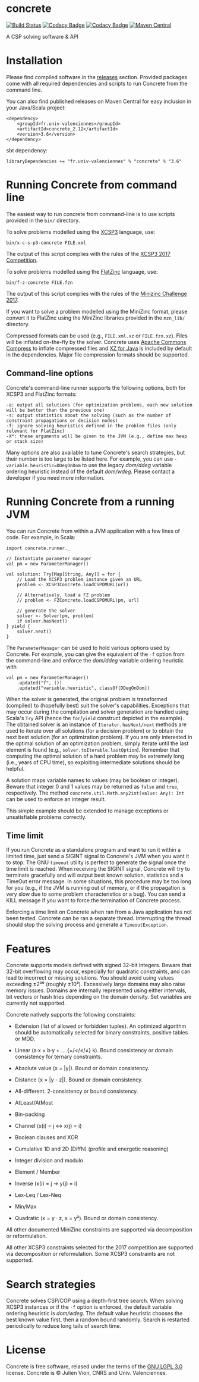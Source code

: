concrete
========

[![Build Status](https://travis-ci.org/concrete-cp/concrete.svg?branch=master)](https://travis-ci.org/concrete-cp/concrete)
[![Codacy Badge](https://api.codacy.com/project/badge/Grade/a5775c2b60e44d55865574114561d991)](https://www.codacy.com/app/scand1sk/concrete?utm_source=github.com&utm_medium=referral&utm_content=concrete-cp/concrete&utm_campaign=badger)
[![Codacy Badge](https://api.codacy.com/project/badge/Coverage/a1a0df7c57e24040a76ed7d5a7e609be)](https://www.codacy.com/app/scand1sk/concrete?utm_source=github.com&utm_medium=referral&utm_content=concrete-cp/concrete&utm_campaign=Badge_Coverage)
[![Maven Central](https://maven-badges.herokuapp.com/maven-central/fr.univ-valenciennes/concrete_2.12/badge.svg)](https://maven-badges.herokuapp.com/maven-central/fr.univ-valenciennes/concrete_2.12)

A CSP solving software & API

# Installation

Please find compiled software in the [releases](https://github.com/concrete-cp/concrete/releases/latest) section. 
Provided packages come with all required dependencies and scripts to run Concrete from the command line.

You can also find published releases on Maven Central for easy inclusion in your Java/Scala project:

    <dependency>
        <groupId>fr.univ-valenciennes</groupId>
        <artifactId>concrete_2.12</artifactId>
        <version>3.6</version>
    </dependency>

sbt dependency:

    libraryDependencies += "fr.univ-valenciennes" % "concrete" % "3.6"
    
# Running Concrete from command line

The easiest way to run concrete from command-line is to use scripts provided in the `bin/` directory.

To solve problems modelled using the [XCSP3](http://www.xcsp.org) language, use:

    bin/x-c-s-p3-concrete FILE.xml

The output of this script complies with the rules of the [XCSP3 2017 Competition](http://www.xcsp.org/competition).
    
To solve problems modelled using the [FlatZinc](http://www.minizinc.org) language, use:

    bin/f-z-concrete FILE.fzn
    
The output of this script complies with the rules of the [Minizinc Challenge 2017](http://www.minizinc.org/challenge.html).

If you want to solve a problem modelled using the MiniZinc format, 
please convert it to FlatZinc using the MiniZinc libraries provided
in the `mzn_lib/` directory.
    
Compressed formats can be used (e.g., `FILE.xml.xz` or `FILE.fzn.xz`).
Files will be inflated on-the-fly by the solver. 
Concrete uses [Apache Commons Compress](https://commons.apache.org/proper/commons-compress/)
to inflate compressed files and [XZ for Java](https://tukaani.org/xz/java.html) is included by default in the 
dependencies. Major file compression formats should be supported. 

## Command-line options

Concrete's command-line runner supports the following options, both for XCSP3 and FlatZinc formats:


    -a: output all solutions (for optimization problems, each new solution will be better than the previous one)
    -s: output statistics about the solving (such as the number of constraint propagations or decision nodes)
    -f: ignore solving heuristics defined in the problem files (only relevant for FlatZinc)
    -X*: these arguments will be given to the JVM (e.g., define max heap or stack size)


Many options are also available to tune Concrete's search strategies, 
but their number is too large to be listed here. For example, 
you can use `-variable.heuristic=DDegOnDom` to use the legacy
_dom/ddeg_ variable ordering heuristic instead of the default _dom/wdeg_. 
Please contact a developer if you need more information.

# Running Concrete from a running JVM

You can run Concrete from within a JVM application with a few lines of code. For example, in Scala:

    import concrete.runner._
    
    // Instantiate parameter manager
    val pm = new ParameterManager()
    
    val solution: Try[Map[String, Any]] = for {
        // Load the XCSP3 problem instance given an URL
        problem <- XCSP3Concrete.loadCSPOMURL(url)
        
        // Alternatively, load a FZ problem
        // problem <- FZConcrete.loadCSPOMURL(pm, url)
        
        // generate the solver
        solver <- Solver(pm, problem)
        if solver.hasNext()   
    } yield {
        solver.next()
    }
   
The `ParameterManager` can be used to hold various options used by Concrete.
For example, you can give the equivalent of the `-f` option from the command-line
and enforce the _dom/ddeg_ variable ordering heuristic with 

    val pm = new ParameterManager()
        .updated("f", ())
        .updated("variable.heuristic", classOf[DDegOnDom])
           
    
When the solver is generated, the original problem is transformed (compiled)
to (hopefully best) suit the solver's capabilities. Exceptions that may occur during
the compilation and solver generation are handled using Scala's `Try` API (hence the 
`for`/`yield` construct depicted in the example).
The obtained solver is an instance of `Iterator`. `hasNext/next` methods 
are used to iterate over all solutions (for a decision
problem) or to obtain the next best solution (for an optimization problem). If you
are only interested in the optimal solution of an optimization problem, simply
iterate until the last element is found (e.g., `solver.toIterable.lastOption`).
Remember that computing the optimal solution of a hard problem may be extremely
long (i.e., years of CPU time), so exploiting intermediate solutions should be helpful.
  
A solution maps variable names to values (may be boolean or integer). Beware that
integer 0 and 1 values may be returned as `false` and `true`, respectively. The
method `concrete.util.Math.any2int(value: Any): Int` can be used to enforce an
integer result.     
  
This simple example should be extended to manage exceptions or unsatisfiable
problems correctly.    

## Time limit

If you run Concrete as a standalone program and want to run it within a limited time, just send a SIGINT signal to Concrete's JVM
when you want it to stop. The GNU `timeout` utility is perfect to generate the signal once the
time limit is reached. When receiving the SIGINT signal, Concrete will try to terminate gracefully 
and will output best known solution, statistics and a TimeOut error message. In some situations, this 
procedure may be too long for you (e.g., if the JVM is running out of memory, or if
the propagation is very slow due to some problem characteristics or a bug). You can send a 
KILL message if you want to force the termination of Concrete process.

Enforcing a time limit on Concrete when ran from a Java application has not been tested.
Concrete can be ran a separate thread. Interrupting the thread should stop
the solving process and generate a `TimeoutException`.

# Features

Concrete supports models defined with signed 32-bit integers. Beware
that 32-bit overflowing may occur, especially for
quadratic constraints, and can lead to incorrect or missing solutions. You should
 avoid using values exceeding ±2³⁰ (roughly ±10⁹). Excessively
  large domains may also raise memory issues. Domains
are internally represented using either intervals, bit vectors or hash tries depending on the 
domain density. Set variables are currently not supported.

Concrete natively supports the following constraints:

- Extension (list of allowed or forbidden tuples). 
  An optimized algorithm should be automatically selected for binary constraints, positive tables or MDD.
  
- Linear (a·x + b·y + … {=/</≤/≠} k). Bound consistency or domain consistency for ternary constraints.

- Absolute value (x = |y|). Bound or domain consistency.

- Distance (x = |y - z|). Bound or domain consistency.

- All-different. 2-consistency or bound consistency.

- AtLeast/AtMost

- Bin-packing 

- Channel (x(i) = j ↔ x(j) = i)

- Boolean clauses and XOR

- Cumulative 1D and 2D (DiffN) (profile and energetic reasoning)

- Integer division and modulo

- Element / Member

- Inverse (x(i) = j → y(j) = i) 

- Lex-Leq / Lex-Neq

- Min/Max

- Quadratic (x = y · z, x = y²). Bound or domain consistency.


All other documented MiniZinc constraints are supported via decomposition or reformulation.

All other XCSP3 constraints selected for the 2017 competition are supported via decomposition or reformulation.
Some XCSP3 constraints are not supported.

# Search strategies

Concrete solves CSP/COP using a depth-first tree search. When solving XCSP3 instances or if the `-f` option is
 enforced, the default variable ordering heuristic is _dom/wdeg_. 
The default value heuristic chooses the best known value first, then a random bound randomly. 
Search is restarted periodically to reduce long tails of search time.

# License

Concrete is free software, relased under the terms of the [GNU LGPL 3.0](https://www.gnu.org/licenses/lgpl.txt) license.
Concrete is © Julien Vion, CNRS and Univ. Valenciennes.